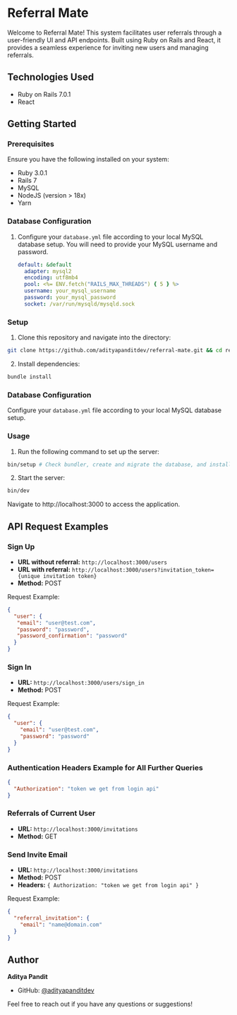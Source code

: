 # Referral Mate

Welcome to Referral Mate! This system facilitates user referrals through a user-friendly UI and API endpoints. Built using Ruby on Rails and React, it provides a seamless experience for inviting new users and managing referrals.

## Technologies Used

- Ruby on Rails 7.0.1
- React

## Getting Started

### Prerequisites

Ensure you have the following installed on your system:

- Ruby 3.0.1
- Rails 7
- MySQL
- NodeJS (version > 18x)
- Yarn

### Database Configuration

1. Configure your `database.yml` file according to your local MySQL database setup. You will need to provide your MySQL username and password.

   ```yaml
   default: &default
     adapter: mysql2
     encoding: utf8mb4
     pool: <%= ENV.fetch("RAILS_MAX_THREADS") { 5 } %>
     username: your_mysql_username
     password: your_mysql_password
     socket: /var/run/mysqld/mysqld.sock

### Setup

1. Clone this repository and navigate into the directory:

```sh
git clone https://github.com/adityapanditdev/referral-mate.git && cd referral-mate
```

2. Install dependencies:

```sh
bundle install
```

### Database Configuration

Configure your `database.yml` file according to your local MySQL database setup.

### Usage

1. Run the following command to set up the server:

```sh
bin/setup # Check bundler, create and migrate the database, and install yarn dependencies
```

2. Start the server:

```sh
bin/dev
```

Navigate to http://localhost:3000 to access the application.

## API Request Examples

### Sign Up

- **URL without referral:** `http://localhost:3000/users`
- **URL with referral:** `http://localhost:3000/users?invitation_token={unique invitation token}`
- **Method:** POST

Request Example:

```json
{
  "user": {
   "email": "user@test.com",
   "password": "password",
   "password_confirmation": "password"
  }
}
```

### Sign In

- **URL:** `http://localhost:3000/users/sign_in`
- **Method:** POST

Request Example:

```json
{
  "user": {
    "email": "user@test.com",
    "password": "password"
  }
}
```

### Authentication Headers Example for All Further Queries

```json
{
  "Authorization": "token we get from login api"
}
```

### Referrals of Current User

- **URL:** `http://localhost:3000/invitations`
- **Method:** GET

### Send Invite Email

- **URL:** `http://localhost:3000/invitations`
- **Method:** POST
- **Headers:** `{ Authorization: "token we get from login api" }`

Request Example:

```json
{
  "referral_invitation": {
    "email": "name@domain.com"
  }
}
```

## Author

**Aditya Pandit**

- GitHub: [@adityapanditdev](https://github.com/adityapanditdev)

Feel free to reach out if you have any questions or suggestions!
